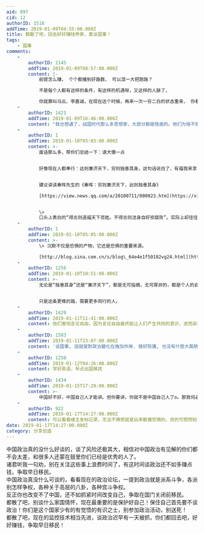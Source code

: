 ```yaml
---
aid: 897
cid: 12
authorID: 1518
addTime: 2019-01-09T04:55:00.000Z
title: 都散了吧，回去好好赚钱养家，莫谈国事！
tags:
    - 国事
comments:
    -
        authorID: 1145
        addTime: 2019-01-09T08:57:00.000Z
        content: |-
            前提怎么赚， 个个都撞到好路数， 可以混一大把跑路？

            不是每个人都有这样的条件，有这样的机遇呀，又这样的人脉了，

            你就算叫马云、李嘉诚，在现在这个时候，再来一次一穷二白的状态重来， 你看他门一定就可以从底层爬的上来建立起这个帝国么？ 我看未必可以咯
    -
        authorID: 1421
        addTime: 2019-01-09T16:46:00.000Z
        content: "我也想通了，战国时代那么多思想家，大部分都是隐居的。他们为啥不把自己的见解和思想和政治家还有老百姓宣传。  \n我的一个朋友的父亲在体制内有很多关系，自己也通过房地产赚了很多钱，他的孩子在国外读完书以后想回来接班，他大发雷霆，他让自己的孩子一定要留在国外，绝对不准回来，然后自己每天宣传台面上面的东西。我一开始不能理解，强国那么好，为啥不让自己的孩子回来大展宏图。现在慢慢看通了，想明白了。  \n一个养猪场，你和屠夫也好，和\U0001F416也好，都没啥好说的。说真的，捞一把大的，赶快离开，自己过自己的日子吧，体制内的高层家族都是这样做的，我一开始不能理解，现在看明白了。你们不可能比体制内的人对这个体制了解更深，你只需要看他们怎么做就可以了。"
    -
        authorID: 1
        addTime: 2019-01-10T05:03:00.000Z
        content: >-
            废话那么多，帮你们总结一下：请犬儒一点


            好像现在人都奉行：达则兼济天下，穷则独善其身。这句话说白了，有福我来享，有难我先跑。


            建议读读秦晖先生的《秦晖：穷则兼济天下，达则独善其身》  

            [https://view.news.qq.com/a/20100711/000023.htm](https://view.news.qq.com/a/20100711/000023.htm)


            \>
            口头上表白的“得志则造福天下百姓。不得志则洁身自好拒腐败”。实际上却往往变成“得势则称王称霸，失势则奴颜婢膝”。口头上的理想主义，行为上的强权主义与犬儒主义。
    -
        authorID: 1
        addTime: 2019-01-10T05:05:00.000Z
        content: >-
            \> 沉默不仅是恐惧的产物，它还是恐惧的重要来源。  

            [http://blog.sina.com.cn/s/blog\_64e4e1f50102vg24.html](http://blog.sina.com.cn/s/blog_64e4e1f50102vg24.html)
    -
        authorID: 1256
        addTime: 2019-01-10T10:51:00.000Z
        content: >-
            无论是“独善其身”还是“兼济天下”，都是无可指摘，无可厚非的，都是个人的自由选择。有的人选择了一条简单的路，有的人选择了一条更难的路，而这条路的终点也是更大的成就。至于每个人终其一生，能走多远，能收获多少，谁也算不准。


            只是这条更难的路，需要更多同行的人。
    -
        authorID: 1429
        addTime: 2019-01-11T11:41:00.000Z
        content: 他们害怕言论自由，因为言论自由最终能让人们产生共同的意识，进而采取共同的行动，所以不论对错，只要大家积极讨论，就有出路
    -
        authorID: 1503
        addTime: 2019-01-11T23:07:00.000Z
        content: '谈国事, 這就是對政治變化在施加作用. 做好防護, 也沒有什麼大風險吧'
    -
        authorID: 1250
        addTime: 2019-01-12T04:26:00.000Z
        content: 学好英语，早点出国移民
    -
        authorID: 1434
        addTime: 2019-01-15T17:29:00.000Z
        content: >-
            中国好不好，中国自己人才能讲。但你要讲，你就不是中国自己人了o。那我何必要讲？反正唔关我事，腐朽的TG早晚下台，中国大陆势必分裂为几部分。要做的是什么？哪里好去哪里，边享受边等TG下台。谈中国，你多说一句大陆人骂你反华，你何必呢。
    -
        authorID: 922
        addTime: 2019-01-17T14:27:00.000Z
        content: 可以看看楼主发帖记录，无法不猜想就是出来散播恐惧的。目的可想而知
date: 2019-01-17T14:27:00.000Z
category: 分享创造
---
```


中国政治真的没什么好谈的，谈了风险还极其大，相信对中国政治有见解的你们都不会太差，和很多人还蒙在鼓里你们已经是优秀的人了。  
诸君听我一句劝，别在关注这些事上浪费时间了，有这时间谈政治还不如多赚点钱，争取早日移民。  
中国政治真没什么可谈的，看看现在的政治论坛，一提到政治就是派系斗争，各派别怎样争权，各种关于高层的八卦，各种宫斗争权。  
反正你也改变不了中国，还不如抓紧时间改变自己，争取在国门关闭前移民。  
都散了吧，别谈什么家国情怀，现在最重要的是保护好自己！保住自己首先要不谈政治！你们是这个国家少有的有觉悟的有识之士，别参加政治活动，别送死！  
都散了吧，现在的监控技术相当先进，谈政治迟早有一天被抓，你们都回去吧，好好赚钱，争取早日移民！
